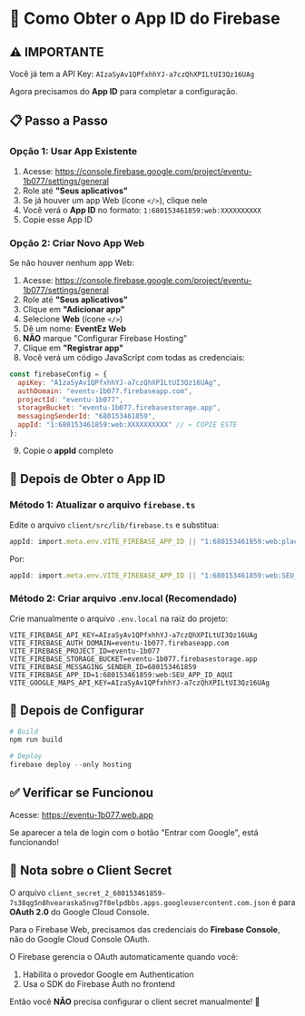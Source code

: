 # 🔑 Como Obter o App ID do Firebase

## ⚠️ IMPORTANTE

Você já tem a API Key: `AIzaSyAv1QPfxhhYJ-a7czQhXPILtUI3Qz16UAg`

Agora precisamos do **App ID** para completar a configuração.

## 📋 Passo a Passo

### Opção 1: Usar App Existente

1. Acesse: https://console.firebase.google.com/project/eventu-1b077/settings/general
2. Role até **"Seus aplicativos"**
3. Se já houver um app Web (ícone `</>`), clique nele
4. Você verá o **App ID** no formato: `1:680153461859:web:XXXXXXXXXX`
5. Copie esse App ID

### Opção 2: Criar Novo App Web

Se não houver nenhum app Web:

1. Acesse: https://console.firebase.google.com/project/eventu-1b077/settings/general
2. Role até **"Seus aplicativos"**
3. Clique em **"Adicionar app"**
4. Selecione **Web** (ícone `</>`)
5. Dê um nome: **EventEz Web**
6. **NÃO** marque "Configurar Firebase Hosting"
7. Clique em **"Registrar app"**
8. Você verá um código JavaScript com todas as credenciais:

```javascript
const firebaseConfig = {
  apiKey: "AIzaSyAv1QPfxhhYJ-a7czQhXPILtUI3Qz16UAg",
  authDomain: "eventu-1b077.firebaseapp.com",
  projectId: "eventu-1b077",
  storageBucket: "eventu-1b077.firebasestorage.app",
  messagingSenderId: "680153461859",
  appId: "1:680153461859:web:XXXXXXXXXX" // ← COPIE ESTE
};
```

9. Copie o **appId** completo

## 🔄 Depois de Obter o App ID

### Método 1: Atualizar o arquivo `firebase.ts`

Edite o arquivo `client/src/lib/firebase.ts` e substitua:

```typescript
appId: import.meta.env.VITE_FIREBASE_APP_ID || "1:680153461859:web:placeholder"
```

Por:

```typescript
appId: import.meta.env.VITE_FIREBASE_APP_ID || "1:680153461859:web:SEU_APP_ID_AQUI"
```

### Método 2: Criar arquivo .env.local (Recomendado)

Crie manualmente o arquivo `.env.local` na raiz do projeto:

```env
VITE_FIREBASE_API_KEY=AIzaSyAv1QPfxhhYJ-a7czQhXPILtUI3Qz16UAg
VITE_FIREBASE_AUTH_DOMAIN=eventu-1b077.firebaseapp.com
VITE_FIREBASE_PROJECT_ID=eventu-1b077
VITE_FIREBASE_STORAGE_BUCKET=eventu-1b077.firebasestorage.app
VITE_FIREBASE_MESSAGING_SENDER_ID=680153461859
VITE_FIREBASE_APP_ID=1:680153461859:web:SEU_APP_ID_AQUI
VITE_GOOGLE_MAPS_API_KEY=AIzaSyAv1QPfxhhYJ-a7czQhXPILtUI3Qz16UAg
```

## 🚀 Depois de Configurar

```powershell
# Build
npm run build

# Deploy
firebase deploy --only hosting
```

## ✅ Verificar se Funcionou

Acesse: https://eventu-1b077.web.app

Se aparecer a tela de login com o botão "Entrar com Google", está funcionando!

## 📝 Nota sobre o Client Secret

O arquivo `client_secret_2_680153461859-7s38qg5n8hvearaska5nvg7f8elpdbbs.apps.googleusercontent.com.json` é para **OAuth 2.0** do Google Cloud Console.

Para o Firebase Web, precisamos das credenciais do **Firebase Console**, não do Google Cloud Console OAuth.

O Firebase gerencia o OAuth automaticamente quando você:
1. Habilita o provedor Google em Authentication
2. Usa o SDK do Firebase Auth no frontend

Então você **NÃO** precisa configurar o client secret manualmente! 🎉

